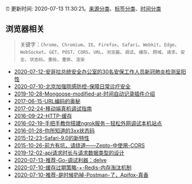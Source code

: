 :alarm_clock: 更新时间: 2020-07-13 11:30:21。[来源分类](../README.md)、[标签分类](../TAGS.md)、[时间分类](../TIMELINE.md)

## 浏览器相关


> 关键字：`Chrome`、`Chromium`、`IE`、`Firefox`、`Safari`、`Webkit`、`Edge`、`WebSocket`、`GET`、`POST`、`CORS`、`URL`、`浏览器`、`调试`、`缓存`、`跨域`、`请求`、`安全`、`状态码`、`重绘`、`重排`、`渲染`



- [2020-07-12-安哥拉总统安全办公室的30名安保工作人员新冠肺炎检测呈阳性](http://app.cctv.com/special/cportal/detail/arti/index.html?id=ArtiHI6y1u9Mr3AZ3piT07UH200712&isfromapp=1) 
- [2020-07-10-北京加强院感防控-保障日常诊疗安全](http://app.cctv.com/special/cportal/detail/arti/index.html?id=ArtiJYADGx1konepaOPfCtB6200710&isfromapp=1) 
- [2019-10-28-Mongoose-modified-at-时间自动记录插件介绍](https://aotu.io/notes/2019/10/28/modified-at/) 
- [2017-06-15-URL编码的奥秘](https://aotu.io/notes/2017/06/15/The-mystery-of-URL-encoding/) 
- [2017-02-24-移动端真机调试指南](https://aotu.io/notes/2017/02/24/Mobile-debug/) 
- [2016-09-22-HTTP-缓存](https://aotu.io/notes/2016/09/22/http-caching/) 
- [2016-02-19-手把手教你搭建ngrok服务－轻松外网调试本机站点](https://aotu.io/notes/2016/02/19/ngrok/) 
- [2016-01-28-你所知道的3xx状态码](https://aotu.io/notes/2016/01/28/3xx-of-http-status/) 
- [2015-12-23-Safari-9.0的新特性](https://aotu.io/notes/2015/12/23/new-safari-9/) 
- [2015-10-26-前方有坑，请绕道——Zepto-中使用-CORS](https://aotu.io/notes/2015/10/26/zepto-cors/) 
- [2019-12-02-api请求时长与请求数据类型的设计](https://juejin.im/post/5de28460e51d4532f87096e2) 
- [2020-07-13-推荐-Go-调试利器：delve](https://toutiao.io/k/4wlokct) 
- [2020-07-10-缓存过期策略-+-Redis-内存淘汰机制](https://toutiao.io/k/ti9riut) 
- [2020-07-10-推荐-是时候扔掉-Postman-了，Apifox-真香](https://toutiao.io/k/5t9uoyn) 